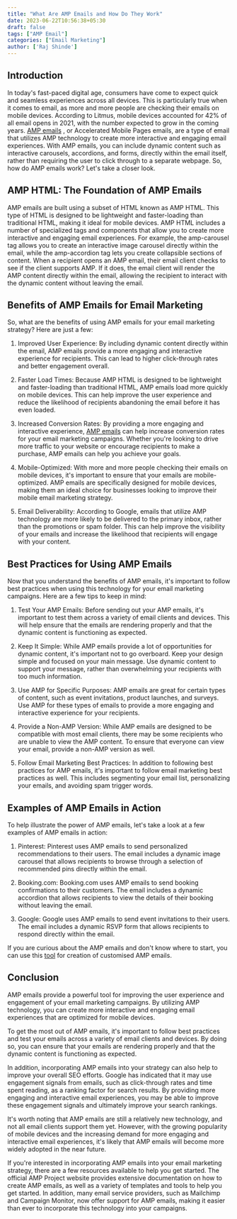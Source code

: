 ```yaml
---
title: "What Are AMP Emails and How Do They Work"
date: 2023-06-22T10:56:38+05:30
draft: false
tags: ["AMP Email"]
categories: ["Email Marketing"]
author: ['Raj Shinde']
---
```


## Introduction

In today's fast-paced digital age, consumers have come to expect quick and seamless experiences across all devices. This is particularly true when it comes to email, as more and more people are checking their emails on mobile devices. According to Litmus, mobile devices accounted for 42% of all email opens in 2021, with the number expected to grow in the coming years.
[AMP emails](https://emaildojo.io/amp-editor-Gallery) , or Accelerated Mobile Pages emails, are a type of email that utilizes AMP technology to create more interactive and engaging email experiences. With AMP emails, you can include dynamic content such as interactive carousels, accordions, and forms, directly within the email itself, rather than requiring the user to click through to a separate webpage.
So, how do AMP emails work? Let's take a closer look.

## AMP HTML: The Foundation of AMP Emails
AMP emails are built using a subset of HTML known as AMP HTML. This type of HTML is designed to be lightweight and faster-loading than traditional HTML, making it ideal for mobile devices.
AMP HTML includes a number of specialized tags and components that allow you to create more interactive and engaging email experiences. For example, the amp-carousel tag allows you to create an interactive image carousel directly within the email, while the amp-accordion tag lets you create collapsible sections of content.
When a recipient opens an AMP email, their email client checks to see if the client supports AMP. If it does, the email client will render the AMP content directly within the email, allowing the recipient to interact with the dynamic content without leaving the email.

## Benefits of AMP Emails for Email Marketing 
So, what are the benefits of using AMP emails for your email marketing strategy?
Here are just a few:

1. Improved User Experience: By including dynamic content directly within the email, AMP emails provide a more engaging and interactive experience for recipients. This can lead to higher click-through rates and better engagement overall.

2. Faster Load Times: Because AMP HTML is designed to be lightweight and faster-loading than traditional HTML, AMP emails load more quickly on mobile devices. This can help improve the user experience and reduce the likelihood of recipients abandoning the email before it has even loaded.

3. Increased Conversion Rates: By providing a more engaging and interactive experience,  [AMP emails](https://emaildojo.io/amp-email-editor) can help increase conversion rates for your email marketing campaigns. Whether you're looking to drive more traffic to your website or encourage recipients to make a purchase, AMP emails can help you achieve your goals.

4. Mobile-Optimized: With more and more people checking their emails on mobile devices, it's important to ensure that your emails are mobile-optimized. AMP emails are specifically designed for mobile devices, making them an ideal choice for businesses looking to improve their mobile email marketing strategy.

5.  Email Deliverability: According to Google, emails that utilize AMP technology are more likely to be delivered to the primary inbox, rather than the promotions or spam folder. This can help improve the visibility of your emails and increase the likelihood that recipients will engage with your content.

## Best Practices for Using AMP Emails
Now that you understand the benefits of AMP emails, it's important to follow best practices when using this technology for your email marketing campaigns. Here are a few tips to keep in mind:
1. Test Your AMP Emails: Before sending out your AMP emails, it's important to test them across a variety of email clients and devices. This will help ensure that the emails are rendering properly and that the dynamic content is functioning as expected.

2. Keep It Simple: While AMP emails provide a lot of opportunities for dynamic content, it's important not to go overboard. Keep your design simple and focused on your main message. Use dynamic content to support your message, rather than overwhelming your recipients with too much information.

3. Use AMP for Specific Purposes: AMP emails are great for certain types of content, such as event invitations, product launches, and surveys. Use AMP for these types of emails to provide a more engaging and interactive experience for your recipients.

4. Provide a Non-AMP Version: While AMP emails are designed to be compatible with most email clients, there may be some recipients who are unable to view the AMP content. To ensure that everyone can view your email, provide a non-AMP version as well.

5. Follow Email Marketing Best Practices: In addition to following best practices for AMP emails, it's important to follow email marketing best practices as well. This includes segmenting your email list, personalizing your emails, and avoiding spam trigger words.


## Examples of AMP Emails in Action
To help illustrate the power of AMP emails, let's take a look at a few examples of AMP emails in action:
1. Pinterest: Pinterest uses AMP emails to send personalized recommendations to their users. The email includes a dynamic image carousel that allows recipients to browse through a selection of recommended pins directly within the email.

2. Booking.com: Booking.com uses AMP emails to send booking confirmations to their customers. The email includes a dynamic accordion that allows recipients to view the details of their booking without leaving the email.

3. Google: Google uses AMP emails to send event invitations to their users. The email includes a dynamic RSVP form that allows recipients to respond directly within the email.

If you are curious about the AMP emails and don't know where to start, you can use this [tool](https://emaildojo.io/amp-email-editor) for creation of customised AMP emails.

## Conclusion
AMP emails provide a powerful tool for improving the user experience and engagement of your email marketing campaigns. By utilizing AMP technology, you can create more interactive and engaging email experiences that are optimized for mobile devices.

To get the most out of AMP emails, it's important to follow best practices and test your emails across a variety of email clients and devices. By doing so, you can ensure that your emails are rendering properly and that the dynamic content is functioning as expected.

In addition, incorporating AMP emails into your strategy can also help to improve your overall SEO efforts. Google has indicated that it may use engagement signals from emails, such as click-through rates and time spent reading, as a ranking factor for search results. By providing more engaging and interactive email experiences, you may be able to improve these engagement signals and ultimately improve your search rankings.

It's worth noting that AMP emails are still a relatively new technology, and not all email clients support them yet. However, with the growing popularity of mobile devices and the increasing demand for more engaging and interactive email experiences, it's likely that AMP emails will become more widely adopted in the near future.

If you're interested in incorporating AMP emails into your email marketing strategy, there are a few resources available to help you get started. The official AMP Project website provides extensive documentation on how to create AMP emails, as well as a variety of templates and tools to help you get started.
In addition, many email service providers, such as Mailchimp and Campaign Monitor, now offer support for AMP emails, making it easier than ever to incorporate this technology into your campaigns.

